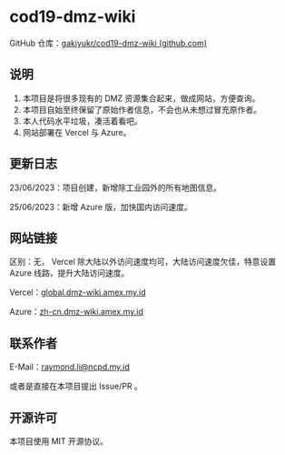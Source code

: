 # cod19-dmz-wiki

GitHub 仓库：[gakiyukr/cod19-dmz-wiki (github.com)](https://github.com/gakiyukr/cod19-dmz-wiki)

## 说明

1. 本项目是将很多现有的 DMZ 资源集合起来，做成网站，方便查询。
2. 本项目自始至终保留了原始作者信息，不会也从未想过冒充原作者。
3. 本人代码水平垃圾，凑活着看吧。
4. 网站部署在 Vercel 与 Azure。

## 更新日志

23/06/2023：项目创建，新增除工业园外的所有地图信息。

25/06/2023：新增 Azure 版，加快国内访问速度。

## 网站链接

区别：无， Vercel 除大陆以外访问速度均可，大陆访问速度欠佳，特意设置 Azure 线路，提升大陆访问速度。

Vercel：[global.dmz-wiki.amex.my.id](https://global.dmz-wiki.amex.my.id/)

Azure：[zh-cn.dmz-wiki.amex.my.id](https://zh-cn.dmz-wiki.amex.my.id/)

## 联系作者

E-Mail：raymond.li@ncpd.my.id

或者是直接在本项目提出 Issue/PR 。

## 开源许可

本项目使用 MIT 开源协议。